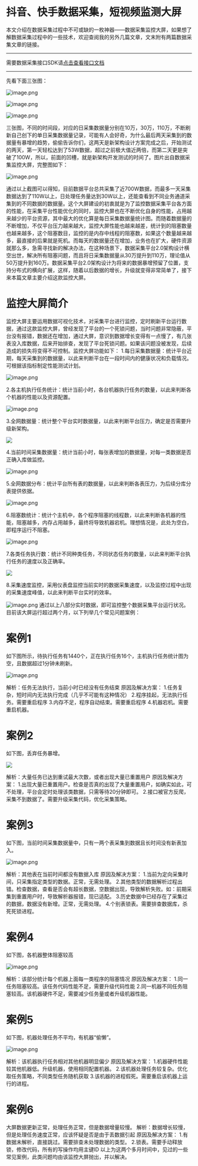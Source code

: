 # 抖音、快手数据采集，短视频监测大屏


本文介绍在数据采集过程中不可或缺的一枚神器——数据采集监控大屏，如果想了解数据采集过程中的一些技术，欢迎查阅我的另外几篇文章，文末附有两篇数据采集文章的链接。

___________________
需要数据采集接口SDK请[点击查看接口文档](https://docs.qq.com/doc/DU3RKUFVFdVhQbXlR)
___________________

先看下面三张图：

![image.png](https://cdn.nlark.com/yuque/0/2020/png/97322/1608172836099-9a6eb750-0d2b-4eda-b8cd-c2b8cb08363a.png#align=left&display=inline&height=332&name=image.png&originHeight=664&originWidth=863&size=360283&status=done&style=none&width=431.5)

![image.png](https://cdn.nlark.com/yuque/0/2020/png/97322/1608172852477-037cf39d-caa4-45e6-bc33-b0abdbb9a57b.png#align=left&display=inline&height=337&name=image.png&originHeight=673&originWidth=923&size=584885&status=done&style=none&width=461.5)

![image.png](https://cdn.nlark.com/yuque/0/2020/png/97322/1608172869381-c52c04c8-f6ec-45e3-b2dc-9847fcd29f67.png#align=left&display=inline&height=350&name=image.png&originHeight=699&originWidth=964&size=491992&status=done&style=none&width=482)

三张图，不同的时间段，对应的日采集数据量分别在10万，30万，110万，不断刷新自己创下的单日采集数据量记录，可能有人会好奇，为什么最后两天采集到的数据量有暴增的趋势，偷偷告诉你们，这两天是新架构设计方案完成之后，开始测试的两天，第一天轻松达到了53W数据，超过之前极大值近两倍，而第二天更是突破了100W，所以，前面的凹槽，就是新架构开发测试的时间了。图片出自数据采集监控大屏，完整图如下：

![image.png](https://cdn.nlark.com/yuque/0/2020/png/97322/1608172892227-936dc715-99e9-48a6-929c-c9bfc1f55e4b.png#align=left&display=inline&height=540&name=image.png&originHeight=1080&originWidth=1920&size=2095878&status=done&style=none&width=960)

通过以上截图可以得知，目前数据平台总共采集了近700W数据，而最多一天采集数据达到了110W以上，日处理任务量达到30W以上，还能查看到不同业务通道采集到的不同数据的数据量。这个大屏建设的初衷就是为了监控数据采集平台各方面的性能，在采集平台性能优化的同时，监控大屏也在不断优化自身的性能，占用越来越少的平台资源，其中最大的优化算是每日采集数据量统计图。而随着数据量的不断增加，不仅平台压力越来越大，监控大屏性能也越来越差，统计到的阻塞数量也越来越多，这个阻塞数目，监控的是内存中线程的阻塞数，如果这个数量越来越多，最直接的后果就是死机。而每天的数据量还在增加，业务也在扩大，硬件资源就那么多，急需寻找新的解决办法，在这种场景下，数据采集平台2.0架构设计横空出世，解决所有阻塞问题，而且将日采集数据量从30万提升到110万，理论值从50万提升到160万。数据采集平台2.0架构设计为将来的数据暴增预留了位置，支持分布式的横向扩展，这样，随着以后数据的增长，升级就变得非常简单了，接下来本篇文章主要介绍这款监控大屏。


# 监控大屏简介

监控大屏主要运用数据可视化技术，对采集平台进行监控，定时刷新平台运行数据，通过这款监控大屏，曾经发现了平台的一个死锁问题，当时问题非常隐蔽，平台没有报错，数据还在增加，通过大屏，意识到数据增长变得有一点慢了，有几张表没入库数据，后来开始排查，发现了平台死锁问题。如果该问题没被发现，后续造成的损失将变得不可控制。监控大屏功能如下：
1.每日采集数据量：统计平台近期，每天采集到的数据量，以此来判断平台在一段时间内的健康状况和负载情况。可根据该指标制定性能测试计划。

![image.png](https://cdn.nlark.com/yuque/0/2020/png/97322/1608172907459-c1ee6a24-bc7d-4e7e-8c88-b642dc509b4a.png#align=left&display=inline&height=350&name=image.png&originHeight=699&originWidth=964&size=491992&status=done&style=none&width=482)

2.各主机执行任务统计：统计当前小时，各台机器执行任务的数量，以此来判断各个机器的性能以及资源配置。

![image.png](https://cdn.nlark.com/yuque/0/2020/png/97322/1608172920044-b036a796-d7aa-41f2-9477-8bcd20ad57d0.png#align=left&display=inline&height=253&name=image.png&originHeight=505&originWidth=617&size=278064&status=done&style=none&width=308.5)

3.全网数据量：统计整个平台实时数据量，以此来判断平台压力，确定是否需要升级新架构。

![](https://cdn.nlark.com/yuque/0/2020/png/97322/1608172814321-f96799a3-3e81-4ef8-8725-54131c5b616d.png#align=left&display=inline&height=112&originHeight=112&originWidth=942&size=0&status=done&style=none&width=942)

4.当前时间采集数据量：统计当前小时，每张表增加的数据量，对每一类数据是否正确入库做监控。

![image.png](https://cdn.nlark.com/yuque/0/2020/png/97322/1608172939974-17b7a146-047b-4b19-acd0-4b0f2f4dd8ae.png#align=left&display=inline&height=185&name=image.png&originHeight=369&originWidth=941&size=252542&status=done&style=none&width=470.5)

5.全网数据分布：统计平台所有表的数据量，以此来判断各表压力，为后续分库分表提供依据。

![image.png](https://cdn.nlark.com/yuque/0/2020/png/97322/1608172958149-b21e1427-bd89-4a9b-b8f9-5505219d5b3a.png#align=left&display=inline&height=364&name=image.png&originHeight=727&originWidth=1295&size=998327&status=done&style=none&width=647.5)

6.阻塞数统计：统计个主机中，各个程序阻塞的线程数，以此来判断各机器的性能，阻塞越多，内存占用越多，最终将导致机器宕机。理想情况是，此处为空白，即程序运行不阻塞。

![image.png](https://cdn.nlark.com/yuque/0/2020/png/97322/1608172997854-695b4bce-1191-47c2-ae62-305acf7e3b8b.png#align=left&display=inline&height=292&name=image.png&originHeight=583&originWidth=983&size=465348&status=done&style=none&width=491.5)

7.各类任务执行数：统计不同种类任务，不同状态任务的数量，以此来判断平台执行任务的速度以及正确率。

![](https://cdn.nlark.com/yuque/0/2020/png/97322/1608172814372-eb2c755c-3808-4fb4-9ee7-22bfcc8a26f4.png#align=left&display=inline&height=871&originHeight=871&originWidth=264&size=0&status=done&style=none&width=264)

8.采集速度监控，采用仪表盘监控当前实时的数据采集速度，以及监控过程中出现的采集速度峰值，以此来判断平台实时的效率。

![image.png](https://cdn.nlark.com/yuque/0/2020/png/97322/1608173016941-cdebd534-3bd9-4d32-8484-185f2e97ec14.png#align=left&display=inline&height=138&name=image.png&originHeight=276&originWidth=349&size=63236&status=done&style=none&width=174.5)
通过以上八部分实时数据，即可监控整个数据采集平台运行状况。目前该大屏运行超过两个月，以下列举几个常见问题案例：


# 案例1

如下图所示，待执行任务有1440个，正在执行任务16个，主机执行任务统计图为空，且数据超过1分钟未刷新。

![image.png](https://cdn.nlark.com/yuque/0/2020/png/97322/1608173029565-2fd5a5ea-9b5a-487b-a7bc-32d6a6e90c27.png#align=left&display=inline&height=383&name=image.png&originHeight=766&originWidth=1600&size=1245875&status=done&style=none&width=800)

解析：任务无法执行，当前小时已经没有任务结束
原因及解决方案：
1.任务复杂，短时间内无法执行完成（几乎不可能有这种情况）
2.程序挂起，无法执行任务。需要重启程序
3.内存不足，程序自动结束。需要重启程序
4.机器宕机。需要重启机器。


# 案例2

如下图，丢弃任务暴增。

![](https://cdn.nlark.com/yuque/0/2020/png/97322/1608172814348-40943de7-582d-4edf-bf00-a368a49ea4cf.png#align=left&display=inline&height=228&originHeight=228&originWidth=194&size=0&status=done&style=none&width=194)

解析：大量任务已达到重试最大次数，或者出现大量已重置用户
原因及解决方案：
1.出现大量已重置用户。检查是否真的出现了大量重置用户，如确实如此，可不处理，平台会定时处理该类数据，只需等待20分钟即可。
2.接口被官方反爬，采集不到数据了。需要升级采集代码，优化采集策略。


# 案例3

如下图，当前时间采集数据量中，只有一两个表采集到数据且长时间没有新表加入。

![image.png](https://cdn.nlark.com/yuque/0/2020/png/97322/1608173042406-370f72db-30bc-417e-b3a4-5f99463b86a2.png#align=left&display=inline&height=155&name=image.png&originHeight=310&originWidth=788&size=141863&status=done&style=none&width=394)

解析：其他表在当前时间都没有数据入库
原因及解决方案：
1.当前为定向采集时间，只采集指定类型的数据。正常，无需处理。
2.其他类型的数据解析过程出错。检查数据，查看是否会有超长数据，空数据出现，导致解析失败。如：前期采集到重置用户时，导致解析器报错，现已适配。
3.历史数据中已经存在了采集过的数据，数据没有新增。正常，无需处理。
4.个别表锁表。需要排查数据库，杀死死锁进程。


# 案例4

如下图，各机器整体阻塞较高

![image.png](https://cdn.nlark.com/yuque/0/2020/png/97322/1608173054753-4ec79b00-643d-4d2e-a494-02a81d2f7c6e.png#align=left&display=inline&height=195&name=image.png&originHeight=390&originWidth=687&size=165467&status=done&style=none&width=343.5)

解析：该部分统计每个机器上面每一类程序的阻塞情况
原因及解决方案：
1.同一任务阻塞较高。该任务代码性能不足，需要升级代码性能
2.同一机器不同任务阻塞较高。该机器硬件不足，需要减少任务量或者升级机器性能。


# 案例5

如下图，机器处理任务不平均，有机器“偷懒”。

![image.png](https://cdn.nlark.com/yuque/0/2020/png/97322/1608173066190-d334a6b0-1047-4529-9c22-6e57457587c5.png#align=left&display=inline&height=227&name=image.png&originHeight=453&originWidth=554&size=178023&status=done&style=none&width=277)

解析：该机器执行任务相对其他机器明显偏少
原因及解决方案：
1.机器硬件性能较其他机器低。升级机器，使用相同配置机器。
2.该机器处理任务较复杂。优化取任务策略，不同类型任务随机获取
3.该机器的进程假死。需要重启该机器上运行的进程。


# 案例6
大屏数据更新正常，处理任务正常，但是数据增量较慢。
解析：数据增长较慢，但是处理任务速度正常，应该怀疑是否是由于丢数据引起
原因及解决方案：
1.有数据未解析，直接跳过。需要排查未处理数据的类型。
2.锁表。需要手动释放锁，修改代码，所有的写操作均用主键ID
以上为这两个多月时间中，见过的一些常见案例，此类问题均由该监控大屏抛出，并以解决。




